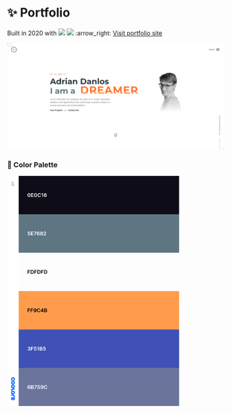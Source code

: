 # :sparkles: Portfolio 
<p>
  Built in 2020 with
  <img src="https://img.shields.io/badge/-VueJS-41B883">
  <img src="https://img.shields.io/badge/-SASS-FF69B4">
  :arrow_right:
  <a href="https://adriandanlos.es/">Visit portfolio site</a>
</p>

<img src="https://raw.githubusercontent.com/AdrianDanlos/Portfolio/master/public/images/github.png" alt="landing" />



### :fallen_leaf: Color Palette
<img src="https://raw.githubusercontent.com/AdrianDanlos/Portfolio/master/public/images/palette.png" alt="palette" width="400"/>
